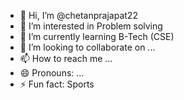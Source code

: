 - 👋 Hi, I’m @chetanprajapat22
- 👀 I’m interested in Problem solving
- 🌱 I’m currently learning B-Tech (CSE)
- 💞️ I’m looking to collaborate on ...
- 📫 How to reach me ...
- 😄 Pronouns: ...
- ⚡ Fun fact: Sports

<!---
chetanprajapat22/chetanprajapat22 is a ✨ special ✨ repository because its `README.md` (this file) appears on your GitHub profile.
You can click the Preview link to take a look at your changes.
--->
